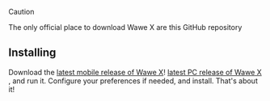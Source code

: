 > [!CAUTION]
> The only official place to download Wawe X are this GitHub repository 

 
 ## Installing
Download the [latest mobile release of Wawe X](https://github.com/MaximErevanV2/WaweX/releases/tag/WaweXMobileUpdate)! [latest PC release of Wawe X](https://github.com/MaximErevanV2/WaweX/releases/tag/WaweX220) , and run it. Configure your preferences if needed, and install. That's about it!
